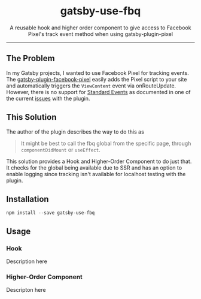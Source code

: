 <div align="center">
<h1>gatsby-use-fbq</h1>

<p>A reusable hook and higher order component to give access to Facebook Pixel's track event method when using gatsby-plugin-pixel</p>

</div>

<hr />

## The Problem

In my Gatsby projects, I wanted to use Facebook Pixel for tracking events. The [gatsby-plugin-facebook-pixel](https://github.com/gabefromutah/gatsby-plugin-facebook-pixel) easily adds the Pixel script to your site and automatically triggers the `ViewContent` event via onRouteUpdate. However, there is no support for [Standard Events](https://developers.facebook.com/docs/facebook-pixel/reference) as documented in one of the current [issues](https://github.com/gabefromutah/gatsby-plugin-facebook-pixel/issues/4) with the plugin.

## This Solution

The author of the plugin describes the way to do this as 

> It might be best to call the fbq global from the specific page, through `componentDidMount` or `useEffect`.

This solution provides a Hook and Higher-Order Component to do just that. It checks for the global being available due to SSR and has an option to enable logging since tracking isn't available for localhost testing with the plugin.

## Installation

`npm install --save gatsby-use-fbq`

## Usage

### Hook

Description here

### Higher-Order Component

Descripton here